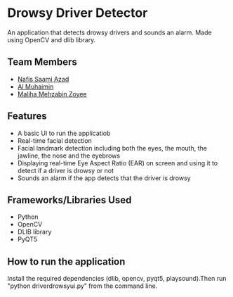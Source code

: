 <h1>Drowsy Driver Detector</h1>
<p>An application that detects drowsy drivers and sounds an alarm. Made using OpenCV and dlib library.</p>

<h2>Team Members</h2>
<ul>
	<li>
		<a href="https://github.com/nafis10670">Nafis Saami Azad</a>
	</li>
	<li>
		<a href="https://github.com/Muhai10">Al Muhaimin</a>
	</li>
	<li>
		<a href="https://github.com/Zoyee48">Maliha Mehzabin Zoyee</a>
	</li>
</ul>

<h2>Features</h2>
<ul>
	<li>A basic UI to run the applicatiob</li>
	<li>Real-time facial detection</li>
	<li>Facial landmark detection including both the eyes, the mouth, the jawline, the nose and the eyebrows</li>
	<li>Displaying real-time Eye Aspect Ratio (EAR) on screen and using it to detect if a driver is drowsy or not</li>
	<li>Sounds an alarm if the app detects that the driver is drowsy</li>
</ul>


<h2>Frameworks/Libraries Used</h2>
	<ul>
		<li>Python</li>
		<li>OpenCV</li>
		<li>DLIB library</li>
		<li>PyQT5</li>
	</ul>

<h2>How to run the application</h2>
	Install the required dependencies (dlib, opencv, pyqt5, playsound).Then run "python driverdrowsyui.py" from the command line.
